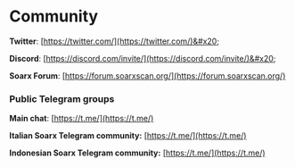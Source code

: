 # Community

**Twitter**: [https://twitter.com/](https://twitter.com/)&#x20;

**Discord**: [https://discord.com/invite/](https://discord.com/invite/)&#x20;

**Soarx Forum**: [https://forum.soarxscan.org/](https://forum.soarxscan.org/)

### Public Telegram groups

**Main chat**: [https://t.me/](https://t.me/)

**Italian Soarx Telegram community:** [https://t.me/](https://t.me/)

**Indonesian Soarx Telegram community:** [https://t.me/](https://t.me/)

